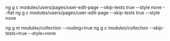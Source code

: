 ng g c modules/users/pages/user-edit-page --skip-tests true --style none --flat
ng g c modules/users/pages/user-edit-page --skip-tests true --style none

ng g m modules/collection --routing=true
ng g c modules/collection --skip-tests=true --style=none
